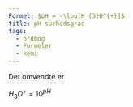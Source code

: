 ```yaml
---
Formel: $pH = -\log[H_{3}O^{+}]$
title: pH surhedsgrad
tags:
  - ordbog
  - Formeler
  - kemi
---
```


Det omvendte er 

$H_3O^+$  = $10^{pH}$
